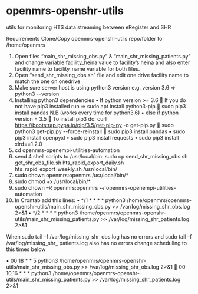 # openmrs-openshr-utils
utils for monitoring HTS data streaming between eRegister and SHR

Requirements
  Clone/Copy openmrs-openshr-utils repo/folder to /home/openmrs
1.	Open files “main_shr_missing_obs.py” & “main_shr_missing_patients.py” and change variable facility_heina value to facility’s heina and also enter facility name to facility_name variable for both files.
2.	Open “send_shr_missing_obs.sh” file and edit one drive facility name to match the one on onedrive
3.	Make sure server host is using python3 version e.g. version 3.6 => python3 --version
5.	Installing python3 dependencies
•	If python version >= 3.6
	If you do not have pip3 installed run => sudo apt install python3-pip
	sudo pip3 install pandas 		N.B (works every time for python3.6)
•	else if python version = 3.5
	To install pip3 do: curl https://bootstrap.pypa.io/pip/3.5/get-pip-py -o get-pip.py
	sudo python3 get-pip.py --force-reinstall
	sudo pip3 install pandas
•	sudo pip3 install openpyxl
•	sudo pip3 install requests
•	sudo pip3 install xlrd==1.2.0
6.	cd openmrs-openempi-utilities-automation
7.	send 4 shell scripts to /usr/local/bin: sudo cp send_shr_missing_obs.sh get_shr_obs_file.sh hts_rapid_export_daily.sh hts_rapid_export_weekly.sh /usr/local/bin/
8.	sudo chown openmrs:openmrs /usr/local/bin/*
9.	sudo chmod +x /usr/local/bin/*
10.	sudo chown –R openmrs:openmrs  ~/ openmrs-openempi-utilities-automation
11.	In Crontab add this lines:
•	*/1 * * * * python3 /home/openmrs/openmrs-openshr-utils/main_shr_missing_obs.py >> /var/log/missing_shr_obs.log 2>&1
•	*/2 * * * * python3 /home/openmrs/openmrs-openshr-utils/main_shr_missing_patients.py >> /var/log/missing_shr_patients.log 2>&1

When sudo tail –f /var/log/missing_shr_obs.log has no errors and 
sudo tail –f /var/log/missing_shr_ patients.log also has no errors change scheduling to this times below

•	00 18 * * 5 python3 /home/openmrs/openmrs-openshr-utils/main_shr_missing_obs.py >> /var/log/missing_shr_obs.log 2>&1
	00 10,16 * * * python3 /home/openmrs/openmrs-openshr-utils/main_shr_missing_patients.py >> /var/log/missing_shr_patients.log 2>&1

